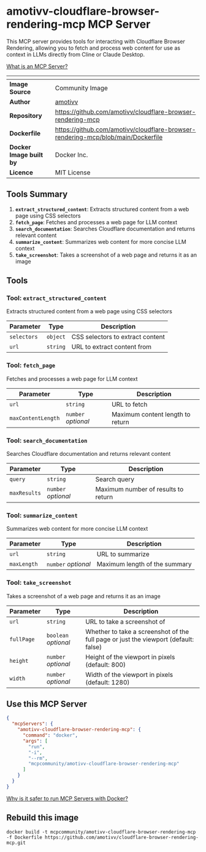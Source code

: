 # amotivv-cloudflare-browser-rendering-mcp MCP Server

This MCP server provides tools for interacting with Cloudflare Browser Rendering, allowing you to fetch and process web content for use as context in LLMs directly from Cline or Claude Desktop.

[What is an MCP Server?](https://www.anthropic.com/news/model-context-protocol)

| <!-- --> | <!-- --> |
|-----------|---------|
| **Image Source** | Community Image |
| **Author** | [amotivv](https://github.com/amotivv) |
| **Repository** | https://github.com/amotivv/cloudflare-browser-rendering-mcp |
| **Dockerfile** | https://github.com/amotivv/cloudflare-browser-rendering-mcp/blob/main/Dockerfile |
| **Docker Image built by** | Docker Inc. |
| **Licence** | MIT License |

## Tools Summary

 1. **`extract_structured_content`**: Extracts structured content from a web page using CSS selectors
 1. **`fetch_page`**: Fetches and processes a web page for LLM context
 1. **`search_documentation`**: Searches Cloudflare documentation and returns relevant content
 1. **`summarize_content`**: Summarizes web content for more concise LLM context
 1. **`take_screenshot`**: Takes a screenshot of a web page and returns it as an image

## Tools

### Tool: **`extract_structured_content`**

Extracts structured content from a web page using CSS selectors

| Parameter | Type | Description |
| - | - | - |
| `selectors` | `object` | CSS selectors to extract content |
| `url` | `string` | URL to extract content from |

### Tool: **`fetch_page`**

Fetches and processes a web page for LLM context

| Parameter | Type | Description |
| - | - | - |
| `url` | `string` | URL to fetch |
| `maxContentLength` | `number` *optional* | Maximum content length to return |

### Tool: **`search_documentation`**

Searches Cloudflare documentation and returns relevant content

| Parameter | Type | Description |
| - | - | - |
| `query` | `string` | Search query |
| `maxResults` | `number` *optional* | Maximum number of results to return |

### Tool: **`summarize_content`**

Summarizes web content for more concise LLM context

| Parameter | Type | Description |
| - | - | - |
| `url` | `string` | URL to summarize |
| `maxLength` | `number` *optional* | Maximum length of the summary |

### Tool: **`take_screenshot`**

Takes a screenshot of a web page and returns it as an image

| Parameter | Type | Description |
| - | - | - |
| `url` | `string` | URL to take a screenshot of |
| `fullPage` | `boolean` *optional* | Whether to take a screenshot of the full page or just the viewport (default: false) |
| `height` | `number` *optional* | Height of the viewport in pixels (default: 800) |
| `width` | `number` *optional* | Width of the viewport in pixels (default: 1280) |

## Use this MCP Server

```json
{
  "mcpServers": {
    "amotivv-cloudflare-browser-rendering-mcp": {
      "command": "docker",
      "args": [
        "run",
        "-i",
        "--rm",
        "mcpcommunity/amotivv-cloudflare-browser-rendering-mcp"
      ]
    }
  }
}
```

[Why is it safer to run MCP Servers with Docker?](https://www.docker.com/blog/the-model-context-protocol-simplifying-building-ai-apps-with-anthropic-claude-desktop-and-docker/)

## Rebuild this image

```console
docker build -t mcpcommunity/amotivv-cloudflare-browser-rendering-mcp -f Dockerfile https://github.com/amotivv/cloudflare-browser-rendering-mcp.git
```

